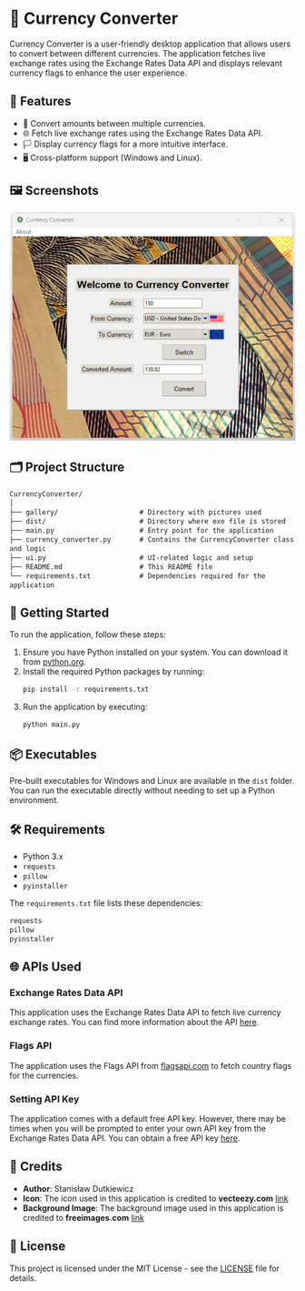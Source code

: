 
# 💱 Currency Converter

Currency Converter is a user-friendly desktop application that allows users to convert between different currencies. The application fetches live exchange rates using the Exchange Rates Data API and displays relevant currency flags to enhance the user experience.

## 🌟 Features

- 🔄 Convert amounts between multiple currencies.
- 🌐 Fetch live exchange rates using the Exchange Rates Data API.
- 🏳️ Display currency flags for a more intuitive interface.
- 🖥️ Cross-platform support (Windows and Linux).

## 🖼️ Screenshots

![alt text](gallery/screenshot.png)

## 🗂️ Project Structure

```
CurrencyConverter/
│
├── gallery/                    # Directory with pictures used
├── dist/                       # Directory where exe file is stored
├── main.py                     # Entry point for the application
├── currency_converter.py       # Contains the CurrencyConverter class and logic
├── ui.py                       # UI-related logic and setup
├── README.md                   # This README file
└── requirements.txt            # Dependencies required for the application
```

## 🚀 Getting Started

To run the application, follow these steps:

1. Ensure you have Python installed on your system. You can download it from [python.org](https://www.python.org/).
2. Install the required Python packages by running:
   ```sh
   pip install -r requirements.txt
   ```
3. Run the application by executing:
   ```sh
   python main.py
   ```

## 📦 Executables

Pre-built executables for Windows and Linux are available in the `dist` folder. You can run the executable directly without needing to set up a Python environment.

## 🛠️ Requirements

- Python 3.x
- `requests`
- `pillow`
- `pyinstaller`

The `requirements.txt` file lists these dependencies:

```plaintext
requests
pillow
pyinstaller
```

## 🌐 APIs Used

### Exchange Rates Data API

This application uses the Exchange Rates Data API to fetch live currency exchange rates. You can find more information about the API [here](https://apilayer.com/marketplace/exchangerates_data-api).

### Flags API

The application uses the Flags API from [flagsapi.com](https://flagsapi.com) to fetch country flags for the currencies.

### Setting API Key

The application comes with a default free API key. However, there may be times when you will be prompted to enter your own API key from the Exchange Rates Data API. You can obtain a free API key [here](https://apilayer.com/marketplace/exchangerates_data-api).

## 🙏 Credits

- **Author**: Stanisław Dutkiewicz
- **Icon**: The icon used in this application is credited to **vecteezy.com** [link](https://www.vecteezy.com/vector-art/28671104-dollar-turnover-icon-money-exchange-symbol-business-concept-vector-in-isolation-on-white-background)
- **Background Image**: The background image used in this application is credited to **freeimages.com** [link](https://www.freeimages.com/photo/aust-currency-1-1536312)

## 📄 License

This project is licensed under the MIT License - see the [LICENSE](LICENSE) file for details.

